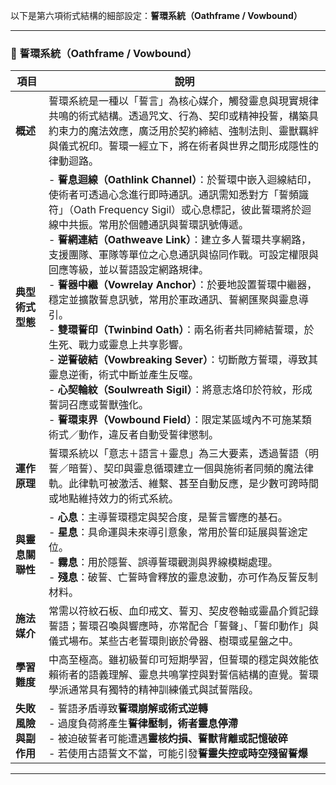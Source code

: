 以下是第六項術式結構的細部設定：**誓環系統（Oathframe / Vowbound）**

---

### 🔗 誓環系統（Oathframe / Vowbound）

| 項目           | 說明 |
|----------------|------|
| **概述**       | 誓環系統是一種以「誓言」為核心媒介，觸發靈息與現實規律共鳴的術式結構。透過咒文、行為、契印或精神投誓，構築具約束力的魔法效應，廣泛用於契約締結、強制法則、靈獸羈絆與儀式祝印。誓環一經立下，將在術者與世界之間形成隱性的律動迴路。 |
| **典型術式型態** | - **誓息迴線（Oathlink Channel）**：於誓環中嵌入迴線結印，使術者可透過心念進行即時通訊。通訊需知悉對方「誓頻識符」（Oath Frequency Sigil）或心息標記，彼此誓環將於迴線中共振。常用於個體通訊與誓環訊號傳遞。  <br> - **誓網連結（Oathweave Link）**：建立多人誓環共享網路，支援團隊、軍隊等單位之心息通訊與協同作戰。可設定權限與回應等級，並以誓語設定網路規律。  <br> - **誓器中繼（Vowrelay Anchor）**：於要地設置誓環中繼器，穩定並擴散誓息訊號，常用於軍政通訊、誓網匯聚與靈息導引。  <br> - **雙環誓印（Twinbind Oath）**：兩名術者共同締結誓環，於生死、戰力或靈息上共享影響。  <br> - **逆誓破結（Vowbreaking Sever）**：切斷敵方誓環，導致其靈息逆衝，術式中斷並產生反噬。  <br> - **心契輪紋（Soulwreath Sigil）**：將意志烙印於符紋，形成誓詞召應或誓獸強化。  <br> - **誓環束界（Vowbound Field）**：限定某區域內不可施某類術式／動作，違反者自動受誓律懲制。 |
| **運作原理**     | 誓環系統以「意志＋語言＋靈息」為三大要素，透過誓語（明誓／暗誓）、契印與靈息循環建立一個與施術者同頻的魔法律軌。此律軌可被激活、維繫、甚至自動反應，是少數可跨時間或地點維持效力的術式系統。 |
| **與靈息關聯性** | - **心息**：主導誓環穩定與契合度，是誓言響應的基石。  <br> - **星息**：具命運與未來導引意象，常用於誓印延展與誓途定位。  <br> - **霧息**：用於隱誓、誤導誓環觀測與界線模糊處理。  <br> - **殘息**：破誓、亡誓時會釋放的靈息波動，亦可作為反誓反制材料。 |
| **施法媒介**     | 常需以符紋石板、血印戒文、誓刃、契皮卷軸或靈晶介質記錄誓語；誓環召喚與響應時，亦常配合「誓聲」、「誓印動作」與儀式場布。某些古老誓環則嵌於骨器、樹環或星盤之中。 |
| **學習難度**     | 中高至極高。雖初級誓印可短期學習，但誓環的穩定與效能依賴術者的語義理解、靈息共鳴掌控與對誓信結構的直覺。誓環學派通常具有獨特的精神訓練儀式與試誓階段。 |
| **失敗風險與副作用** | - 誓語矛盾導致**誓環崩解或術式逆轉**  <br> - 過度負荷將產生**誓律壓制，術者靈息停滯**  <br> - 被迫破誓者可能遭遇**靈核灼損、誓獸背離或記憶破碎**  <br> - 若使用古語誓文不當，可能引發**誓靈失控或時空殘留誓爆** |

---
